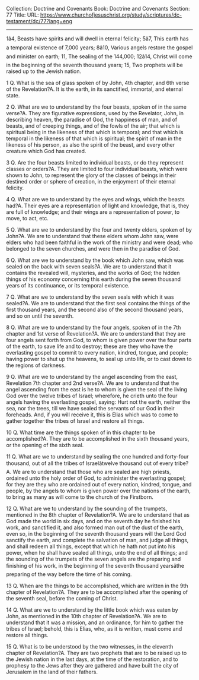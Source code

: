 Collection: Doctrine and Covenants
Book: Doctrine and Covenants
Section: 77
Title: 
URL: https://www.churchofjesuschrist.org/study/scriptures/dc-testament/dc/77?lang=eng

---

1â4, Beasts have spirits and will dwell in eternal felicity; 5â7, This earth has a temporal existence of 7,000 years; 8â10, Various angels restore the gospel and minister on earth; 11, The sealing of the 144,000; 12â14, Christ will come in the beginning of the seventh thousand years; 15, Two prophets will be raised up to the Jewish nation.

1 Q. What is the sea of glass spoken of by John, 4th chapter, and 6th verse of the Revelation?A. It is the earth, in its sanctified, immortal, and eternal state.

2 Q. What are we to understand by the four beasts, spoken of in the same verse?A. They are figurative expressions, used by the Revelator, John, in describing heaven, the paradise of God, the happiness of man, and of beasts, and of creeping things, and of the fowls of the air; that which is spiritual being in the likeness of that which is temporal; and that which is temporal in the likeness of that which is spiritual; the spirit of man in the likeness of his person, as also the spirit of the beast, and every other creature which God has created.

3 Q. Are the four beasts limited to individual beasts, or do they represent classes or orders?A. They are limited to four individual beasts, which were shown to John, to represent the glory of the classes of beings in their destined order or sphere of creation, in the enjoyment of their eternal felicity.

4 Q. What are we to understand by the eyes and wings, which the beasts had?A. Their eyes are a representation of light and knowledge, that is, they are full of knowledge; and their wings are a representation of power, to move, to act, etc.

5 Q. What are we to understand by the four and twenty elders, spoken of by John?A. We are to understand that these elders whom John saw, were elders who had been faithful in the work of the ministry and were dead; who belonged to the seven churches, and were then in the paradise of God.

6 Q. What are we to understand by the book which John saw, which was sealed on the back with seven seals?A. We are to understand that it contains the revealed will, mysteries, and the works of God; the hidden things of his economy concerning this earth during the seven thousand years of its continuance, or its temporal existence.

7 Q. What are we to understand by the seven seals with which it was sealed?A. We are to understand that the first seal contains the things of the first thousand years, and the second also of the second thousand years, and so on until the seventh.

8 Q. What are we to understand by the four angels, spoken of in the 7th chapter and 1st verse of Revelation?A. We are to understand that they are four angels sent forth from God, to whom is given power over the four parts of the earth, to save life and to destroy; these are they who have the everlasting gospel to commit to every nation, kindred, tongue, and people; having power to shut up the heavens, to seal up unto life, or to cast down to the regions of darkness.

9 Q. What are we to understand by the angel ascending from the east, Revelation 7th chapter and 2nd verse?A. We are to understand that the angel ascending from the east is he to whom is given the seal of the living God over the twelve tribes of Israel; wherefore, he crieth unto the four angels having the everlasting gospel, saying: Hurt not the earth, neither the sea, nor the trees, till we have sealed the servants of our God in their foreheads. And, if you will receive it, this is Elias which was to come to gather together the tribes of Israel and restore all things.

10 Q. What time are the things spoken of in this chapter to be accomplished?A. They are to be accomplished in the sixth thousand years, or the opening of the sixth seal.

11 Q. What are we to understand by sealing the one hundred and forty-four thousand, out of all the tribes of Israelâtwelve thousand out of every tribe?A. We are to understand that those who are sealed are high priests, ordained unto the holy order of God, to administer the everlasting gospel; for they are they who are ordained out of every nation, kindred, tongue, and people, by the angels to whom is given power over the nations of the earth, to bring as many as will come to the church of the Firstborn.

12 Q. What are we to understand by the sounding of the trumpets, mentioned in the 8th chapter of Revelation?A. We are to understand that as God made the world in six days, and on the seventh day he finished his work, and sanctified it, and also formed man out of the dust of the earth, even so, in the beginning of the seventh thousand years will the Lord God sanctify the earth, and complete the salvation of man, and judge all things, and shall redeem all things, except that which he hath not put into his power, when he shall have sealed all things, unto the end of all things; and the sounding of the trumpets of the seven angels are the preparing and finishing of his work, in the beginning of the seventh thousand yearsâthe preparing of the way before the time of his coming.

13 Q. When are the things to be accomplished, which are written in the 9th chapter of Revelation?A. They are to be accomplished after the opening of the seventh seal, before the coming of Christ.

14 Q. What are we to understand by the little book which was eaten by John, as mentioned in the 10th chapter of Revelation?A. We are to understand that it was a mission, and an ordinance, for him to gather the tribes of Israel; behold, this is Elias, who, as it is written, must come and restore all things.

15 Q. What is to be understood by the two witnesses, in the eleventh chapter of Revelation?A. They are two prophets that are to be raised up to the Jewish nation in the last days, at the time of the restoration, and to prophesy to the Jews after they are gathered and have built the city of Jerusalem in the land of their fathers.
